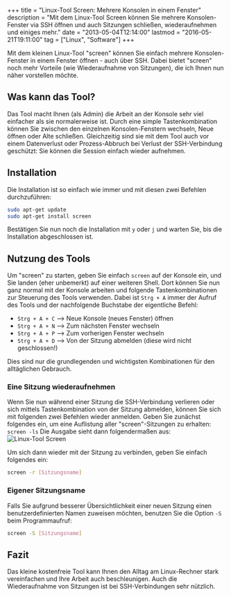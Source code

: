 +++
title       = "Linux-Tool Screen: Mehrere Konsolen in einem Fenster"
description = "Mit dem Linux-Tool Screen können Sie mehrere Konsolen-Fenster via SSH öffnen und auch Sitzungen schließen, wiederaufnehmen und einiges mehr."
date        = "2013-05-04T12:14:00"
lastmod     = "2016-05-21T19:11:00"
tag         = ["Linux", "Software"]
+++

Mit dem kleinen Linux-Tool "screen" können Sie einfach mehrere Konsolen-Fenster in einem Fenster öffnen - auch über SSH. Dabei bietet "screen" noch mehr Vorteile (wie Wiederaufnahme von Sitzungen), die ich Ihnen nun näher vorstellen möchte.

<!--more-->

## Was kann das Tool?
Das Tool macht Ihnen (als Admin) die Arbeit an der Konsole sehr viel einfacher als sie normalerweise ist. Durch eine simple Tastenkombination können Sie zwischen den einzelnen Konsolen-Fenstern wechseln, Neue öffnen oder Alte schließen. Gleichzeitig sind sie mit dem Tool auch vor einem Datenverlust oder Prozess-Abbruch bei Verlust der SSH-Verbindung geschützt: Sie können die Session einfach wieder aufnehmen.

## Installation
Die Installation ist so einfach wie immer und mit diesen zwei Befehlen durchzuführen:
```bash
sudo apt-get update
sudo apt-get install screen
```
Bestätigen Sie nun noch die Installation mit `y` oder `j` und warten Sie, bis die Installation abgeschlossen ist.

## Nutzung des Tools
Um "screen" zu starten, geben Sie einfach `screen` auf der Konsole ein, und Sie landen (eher unbemerkt) auf einer weiteren Shell. Dort können Sie nun ganz normal mit der Konsole arbeiten und folgende Tastenkombinationen zur Steuerung des Tools verwenden.
Dabei ist `Strg + A` immer der Aufruf des Tools und der nachfolgende Buchstabe der eigentliche Befehl:

* `Strg + A + C` --> Neue Konsole (neues Fenster) öffnen
* `Strg + A + N` --> Zum nächsten Fenster wechseln
* `Strg + A + P` --> Zum vorherigen Fenster wechseln
* `Strg + A + D` --> Von der Sitzung abmelden (diese wird nicht geschlossen!)

Dies sind nur die grundlegenden und wichtigsten Kombinationen für den alltäglichen Gebrauch.

### Eine Sitzung wiederaufnehmen
Wenn Sie nun während einer Sitzung die SSH-Verbindung verlieren oder sich mittels Tastenkombination von der Sitzung abmelden, können Sie sich mit folgenden zwei Befehlen wieder anmelden. Geben Sie zunächst folgendes ein, um eine Auflistung aller "screen"-Sitzungen zu erhalten: `screen -ls`
Die Ausgabe sieht dann folgendermaßen aus:
![Linux-Tool Screen](/images/linux-tool-screen-mehrere-konsolen/Screen.png)

Um sich dann wieder mit der Sitzung zu verbinden, geben Sie einfach folgendes ein:
```bash
screen -r [Sitzungsname]
```

### Eigener Sitzungsname
Falls Sie aufgrund besserer Übersichtlichkeit einer neuen Sitzung einen benutzerdefinierten Namen zuweisen möchten, benutzen Sie die Option `-S` beim Programmaufruf:
```bash
screen -S [Sitzungsname]
```

## Fazit
Das kleine kostenfreie Tool kann Ihnen den Alltag am Linux-Rechner stark vereinfachen und Ihre Arbeit auch beschleunigen. Auch die Wiederaufnahme von Sitzungen ist bei SSH-Verbindungen sehr nützlich.
